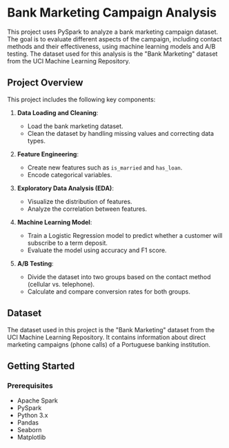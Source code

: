 # Bank Marketing Campaign Analysis

This project uses PySpark to analyze a bank marketing campaign dataset. The goal is to evaluate different aspects of the campaign, including contact methods and their effectiveness, using machine learning models and A/B testing. The dataset used for this analysis is the "Bank Marketing" dataset from the UCI Machine Learning Repository.

## Project Overview

This project includes the following key components:

1. **Data Loading and Cleaning**:
   - Load the bank marketing dataset.
   - Clean the dataset by handling missing values and correcting data types.

2. **Feature Engineering**:
   - Create new features such as `is_married` and `has_loan`.
   - Encode categorical variables.

3. **Exploratory Data Analysis (EDA)**:
   - Visualize the distribution of features.
   - Analyze the correlation between features.

4. **Machine Learning Model**:
   - Train a Logistic Regression model to predict whether a customer will subscribe to a term deposit.
   - Evaluate the model using accuracy and F1 score.

5. **A/B Testing**:
   - Divide the dataset into two groups based on the contact method (cellular vs. telephone).
   - Calculate and compare conversion rates for both groups.

## Dataset

The dataset used in this project is the "Bank Marketing" dataset from the UCI Machine Learning Repository. It contains information about direct marketing campaigns (phone calls) of a Portuguese banking institution.

## Getting Started

### Prerequisites

- Apache Spark
- PySpark
- Python 3.x
- Pandas
- Seaborn
- Matplotlib
